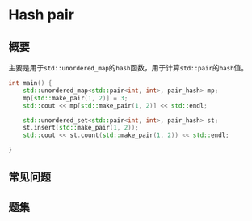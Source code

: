 # Hash pair

## 概要
主要是用于`std::unordered_map`的`hash`函数，用于计算`std::pair`的`hash`值。
```cpp
int main() {
    std::unordered_map<std::pair<int, int>, pair_hash> mp;
    mp[std::make_pair(1, 2)] = 3;
    std::cout << mp[std::make_pair(1, 2)] << std::endl;

    std::unordered_set<std::pair<int, int>, pair_hash> st;
    st.insert(std::make_pair(1, 2));
    std::cout << st.count(std::make_pair(1, 2)) << std::endl;

}
```


## 常见问题

## 题集